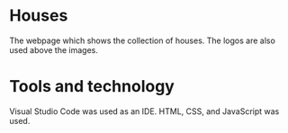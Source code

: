 # Houses
The webpage which shows the collection of houses.
The logos are also used above the images.

# Tools and technology
Visual Studio Code was used as an IDE.
HTML, CSS, and JavaScript was used.
